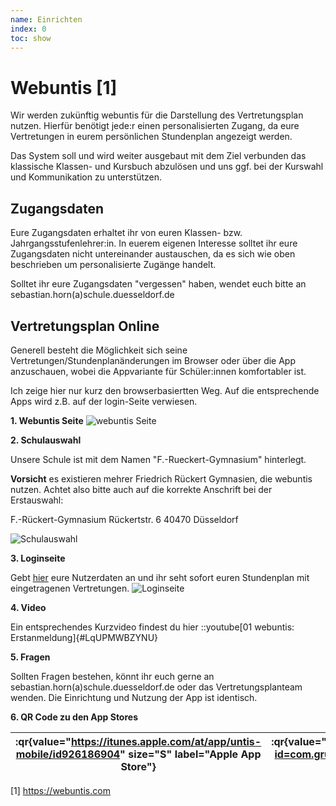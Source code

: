 ```yaml
---
name: Einrichten 
index: 0
toc: show
---
```


# Webuntis [1]
Wir werden zukünftig webuntis für die Darstellung des Vertretungsplan nutzen. Hierfür benötigt jede:r einen personalisierten Zugang, da eure Vertretungen in eurem persönlichen Stundenplan angezeigt werden.

Das System soll und wird weiter ausgebaut mit dem Ziel verbunden das klassische Klassen- und Kursbuch abzulösen und uns ggf. bei der Kurswahl und Kommunikation zu unterstützen.


## Zugangsdaten
Eure Zugangsdaten erhaltet ihr von euren Klassen- bzw. Jahrgangsstufenlehrer:in. In euerem eigenen Interesse solltet ihr eure Zugangsdaten nicht untereinander austauschen, da es sich wie oben beschrieben um personalisierte Zugänge handelt.

Solltet ihr eure Zugangsdaten "vergessen" haben, wendet euch bitte an sebastian.horn(a)schule.duesseldorf.de 

## Vertretungsplan Online
Generell besteht die Möglichkeit sich seine Vertretungen/Stundenplanänderungen im Browser oder über die App anzuschauen, wobei die Appvariante für Schüler:innen komfortabler ist.

Ich zeige hier nur kurz den browserbasiertten Weg. Auf die entsprechende Apps wird z.B. auf der login-Seite verwiesen.

**1. Webuntis Seite**
![webuntis Seite](/Bilder/webuntis/webuntis.png "webuntis Seite")


**2. Schulauswahl**

   Unsere Schule ist mit dem Namen "F.-Rueckert-Gymnasium" hinterlegt.

   **Vorsicht** es existieren mehrer Friedrich Rückert Gymnasien, die webuntis nutzen. Achtet also bitte auch auf die korrekte Anschrift bei der Erstauswahl:

   F.-Rückert-Gymnasium
   Rückertstr. 6
   40470 Düsseldorf

![Schulauswahl](/Bilder/webuntis/auswahlSchule.png "Schulauswahl")

**3. Loginseite**

   Gebt [hier](https://webuntis.com) eure Nutzerdaten an und ihr seht sofort euren Stundenplan mit eingetragenen Vertretungen.
![Loginseite](/Bilder/webuntis/loginSeite.png "Loginseite")

**4. Video**

Ein entsprechendes Kurzvideo findest du hier 
::youtube[01 webuntis: Erstanmeldung]{#LqUPMWBZYNU}

**5. Fragen**

   Sollten Fragen bestehen, könnt ihr euch gerne an sebastian.horn(a)schule.duesseldorf.de oder das Vertretungsplanteam wenden.
   Die Einrichtung und Nutzung der App ist identisch.

**6. QR Code zu den App Stores**

   |:qr{value="https://itunes.apple.com/at/app/untis-mobile/id926186904" size="S" label="Apple App Store"}| :qr{value="https://play.google.com/store/apps/details?id=com.grupet.web.app" size="S" label="Google Play Store"}
   |-|-| 




[1] https://webuntis.com
